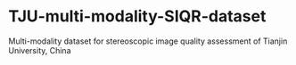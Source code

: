 # TJU-multi-modality-SIQR-dataset
Multi-modality dataset for stereoscopic image quality assessment of Tianjin University, China
